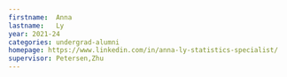 ```yaml
---
firstname:  Anna
lastname:   Ly
year: 2021-24
categories: undergrad-alumni
homepage: https://www.linkedin.com/in/anna-ly-statistics-specialist/
supervisor: Petersen,Zhu
---
```

